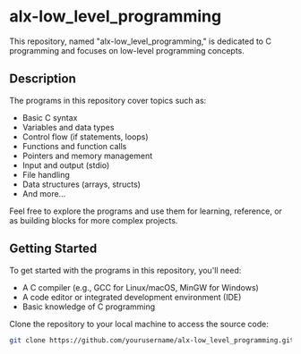 # alx-low_level_programming

This repository, named "alx-low_level_programming," is dedicated to C programming and focuses on low-level programming concepts.

## Description

The programs in this repository cover topics such as:

- Basic C syntax
- Variables and data types
- Control flow (if statements, loops)
- Functions and function calls
- Pointers and memory management
- Input and output (stdio)
- File handling
- Data structures (arrays, structs)
- And more...

Feel free to explore the programs and use them for learning, reference, or as building blocks for more complex projects.

## Getting Started

To get started with the programs in this repository, you'll need:

- A C compiler (e.g., GCC for Linux/macOS, MinGW for Windows)
- A code editor or integrated development environment (IDE)
- Basic knowledge of C programming

Clone the repository to your local machine to access the source code:

```bash
git clone https://github.com/yourusername/alx-low_level_programming.git
